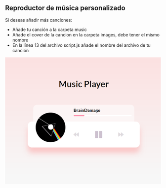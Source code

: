 ## Reproductor de música personalizado

Si deseas añadir más canciones:

-   Añade tu canción a la carpeta music
-   Añade el cover de la cancion en la carpeta images, debe tener el mismo nombre
-   En la línea 13 del archivo script.js añade el nombre del archivo de tu canción

![captura](https://github.com/alextello/JS-MusicPlayer/blob/master/images/ejemplo.png?raw=true)
